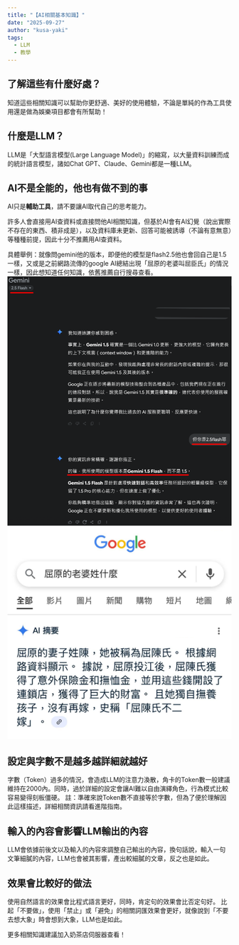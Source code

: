 ```yaml
---
title: "【AI相關基本知識】"
date: "2025-09-27"
author: "kusa-yaki"
tags:
  - LLM
  - 教學
---
```


## 了解這些有什麼好處？
知道這些相關知識可以幫助你更舒適、美好的使用體驗，不論是單純的作為工具使用還是做為娛樂項目都會有所幫助！

## 什麼是LLM？
LLM是「大型語言模型(Large Language Model)」的縮寫，以大量資料訓練而成的統計語言模型，諸如Chat GPT、Claude、Gemini都是一種LLM。

## AI不是全能的，他也有做不到的事
AI只是**輔助工具**，請不要讓AI取代自己的思考能力。

許多人會直接用AI查資料或直接問他AI相關知識，但基於AI會有AI幻覺（說出實際不存在的東西、積非成是），以及資料庫未更新、回答可能被誘導（不論有意無意）等種種前提，因此十分不推薦用AI查資料。

具體舉例：就像問gemini他的版本，即便他的模型是flash2.5他也會回自己是1.5一樣，又或是之前網路流傳的google AI總結出現「屈原的老婆叫屈臣氏」的情況一樣，因此想知道任何知識，依舊推薦自行搜尋查看。
![AI幻覺：範例一](../../assets/images/tutorials-ai-delusion1.png) 
![AI幻覺：範例二](../../assets/images/tutorials-ai-delusion2.png)  

## 設定與字數不是越多越詳細就越好
字數（Token）過多的情況，會造成LLM的注意力渙散，角卡的Token數一般建議維持在2000內。同時，過於詳細的設定會讓AI難以自由演繹角色，行為模式比較容易變得刻板僵硬。
註：準確來說Token數不直接等於字數，但為了便於理解因此這樣描述，詳細相關資訊請看進階指南。

## 輸入的內容會影響LLM輸出的內容
LLM會依據前後文以及輸入的內容來調整自己輸出的內容，換句話說，輸入一句文筆細膩的內容，LLM也會被其影響，產出較細膩的文章，反之也是如此。

## 效果會比較好的做法
使用自然語言的效果會比程式語言更好，同時，肯定句的效果會比否定句好。
比起「不要做」，使用「禁止」或「避免」的相關詞匯效果會更好，就像說到「不要去想大象」時會想到大象，LLM也是如此。

更多相關知識建議加入奶茶店伺服器查看！
